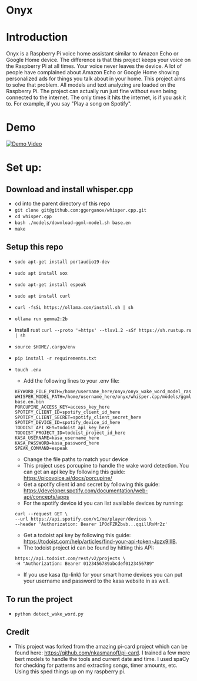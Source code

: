 # Onyx

# Introduction

Onyx is a Raspberry Pi voice home assistant similar to Amazon Echo or Google Home device. The difference is that this project keeps your voice on the Raspberry Pi at all times. Your voice never leaves the device. A lot of people have complained about Amazon Echo or Google Home showing personalized ads for things you talk about in your home. This project aims to solve that problem. All models and text analyzing are loaded on the Raspberry Pi. The project can actually run just fine without even being connected to the internet. The only times it hits the internet, is if you ask it to. For example, if you say "Play a song on Spotify".

# Demo

[![Demo Video](https://img.youtube.com/vi/YCklC0LMPE4/0.jpg)](https://youtu.be/YCklC0LMPE4)

# Set up:

## Download and install whisper.cpp

- cd into the parent directory of this repo
- `git clone git@github.com:ggerganov/whisper.cpp.git`
- `cd whisper.cpp`
- `bash ./models/download-ggml-model.sh base.en`
- `make`

## Setup this repo

- `sudo apt-get install portaudio19-dev`
- `sudo apt install sox`
- `sudo apt-get install espeak`
- `sudo apt install curl`
- `curl -fsSL https://ollama.com/install.sh | sh`
- `ollama run gemma2:2b`
- Install rust `curl --proto '=https' --tlsv1.2 -sSf https://sh.rustup.rs | sh`
- `source $HOME/.cargo/env`
- `pip install -r requirements.txt`
- `touch .env`

  - Add the following lines to your .env file:

  ```
  KEYWORD_FILE_PATH=/home/username_here/onyx/onyx_wake_word_model_rasp_pi.ppn
  WHISPER_MODEL_PATH=/home/username_here/onyx/whisper.cpp/models/ggml-base.en.bin
  PORCUPINE_ACCESS_KEY=access_key_here
  SPOTIFY_CLIENT_ID=spotify_client_id_here
  SPOTIFY_CLIENT_SECRET=spotify_client_secret_here
  SPOTIFY_DEVICE_ID=spotify_device_id_here
  TODOIST_API_KEY=todoist_api_key_here
  TODOIST_PROJECT_ID=todoist_project_id_here
  KASA_USERNAME=kasa_username_here
  KASA_PASSWORD=kasa_password_here
  SPEAK_COMMAND=espeak
  ```

  - Change the file paths to match your device
  - This project uses porcupine to handle the wake word detection. You can get an api key by following this guide: https://picovoice.ai/docs/porcupine/
  - Get a spotify client id and secret by following this guide: https://developer.spotify.com/documentation/web-api/concepts/apps
  - For the spotify device id you can list available devices by running:

  ```
  curl --request GET \
  --url https://api.spotify.com/v1/me/player/devices \
  --header 'Authorization: Bearer 1POdFZRZbvb...qqillRxMr2z'
  ```

  - Get a todoist api key by following this guide: https://todoist.com/help/articles/find-your-api-token-Jpzx9IIlB.
  - The todoist project id can be found by hitting this API:

  ```curl -X GET \
  https://api.todoist.com/rest/v2/projects \
  -H "Authorization: Bearer 0123456789abcdef0123456789"
  ```

  - If you use kasa (tp-link) for your smart home devices you can put your username and password to the kasa website in as well.

## To run the project

- `python detect_wake_word.py`

## Credit

- This project was forked from the amazing pi-card project which can be found here: https://github.com/nkasmanoff/pi-card. I trained a few more bert models to handle the tools and current date and time. I used spaCy for checking for patterns and extracting songs, timer amounts, etc. Using this sped things up on my raspberry pi.
